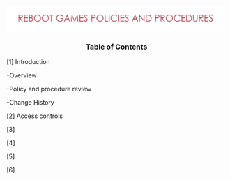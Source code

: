 <img src="https://github.com/matthewsides/Reboot-Games-Policies-and-Procedures/blob/master/RG_H_Text.png" width="500">



### <p align="center"> Table of Contents  </p>



[1] Introduction

-Overview

-Policy and procedure review

-Change History 

[2] Access controls

[3]

[4]

[5]

[6]
